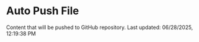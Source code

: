 # Auto Push File

Content that will be pushed to GitHub repository.
Last updated: 06/28/2025, 12:19:38 PM